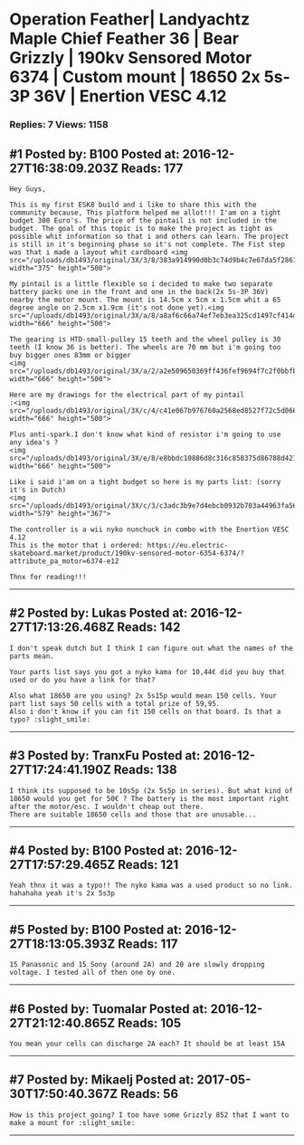 # Operation Feather&#124; Landyachtz Maple Chief Feather 36 &#124; Bear Grizzly &#124; 190kv Sensored Motor 6374 &#124; Custom mount &#124; 18650 2x 5s-3P 36V &#124; Enertion VESC 4.12

### Replies: 7 Views: 1158

## \#1 Posted by: B100 Posted at: 2016-12-27T16:38:09.203Z Reads: 177

```
Hey Guys,

This is my first ESK8 build and i like to share this with the community because, This platform helped me allot!!! I'am on a tight budget 300 Euro's. The price of the pintail is not included in the budget. The goal of this topic is to make the project as tight as possible whit information so that i and others can learn. The project is still in it's beginning phase so it's not complete. The Fist step was that i made a layout whit cardboard <img src="/uploads/db1493/original/3X/3/8/383a914990d0b3c74d9b4c7e67da5f2861b40f62.jpg" width="375" height="500">

My pintail is a little flexible so i decided to make two separate battery packs one in the front and one in the back(2x 5s-3P 36V) nearby the motor mount. The mount is 14.5cm x 5cm x 1.5cm whit a 65 degree angle on 2.5cm x1.9cm (it's not done yet).<img src="/uploads/db1493/original/3X/a/8/a8af6c66a74ef7eb3ea325cd1497cf414dacba5f.jpg" width="666" height="500">

The gearing is HTD-small-pulley 15 teeth and the wheel pulley is 30 teeth (I know 36 is better). The wheels are 70 mm but i'm going too buy bigger ones 83mm or bigger
<img src="/uploads/db1493/original/3X/a/2/a2e509650369ff436fef9694f7c2f0bbfb974e34.jpg" width="666" height="500">

Here are my drawings for the electrical part of my pintail
:<img src="/uploads/db1493/original/3X/c/4/c41e067b976760a2568ed8527f72c5d0668b78b0.jpg" width="666" height="500">

Plus anti-spark.I don't know what kind of resistor i'm going to use any idea's ?
<img src="/uploads/db1493/original/3X/e/8/e8bbdc10886d8c316c858375d86788d421a86514.jpg" width="666" height="500">

Like i said i'am on a tight budget so here is my parts list: (sorry it's in Dutch)
<img src="/uploads/db1493/original/3X/c/3/c3adc3b9e7d4ebcb0932b703a44963fa56b951c1.png" width="579" height="367">

The controller is a wii nyko nunchuck in combo with the Enertion VESC 4.12
This is the motor that i ordered: https://eu.electric-skateboard.market/product/190kv-sensored-motor-6354-6374/?attribute_pa_motor=6374-e12

Thnx for reading!!!
```

---
## \#2 Posted by: Lukas Posted at: 2016-12-27T17:13:26.468Z Reads: 142

```
I don't speak dutch but I think I can figure out what the names of the parts mean.

Your parts list says you got a nyko kama for 10,44€ did you buy that used or do you have a link for that?

Also what 18650 are you using? 2x 5s15p would mean 150 cells. Your part list says 50 cells with a total prize of 59,95.
Also i don't know if you can fit 150 cells on that board. Is that a typo? :slight_smile:
```

---
## \#3 Posted by: TranxFu Posted at: 2016-12-27T17:24:41.190Z Reads: 138

```
I think its supposed to be 10s5p (2x 5s5p in series). But what kind of 18650 would you get for 50€ ? The battery is the most important right after the motor/esc. I wouldn't cheap out there. 
There are suitable 18650 cells and those that are unusable...
```

---
## \#4 Posted by: B100 Posted at: 2016-12-27T17:57:29.465Z Reads: 121

```
Yeah thnx it was a typo!! The nyko kama was a used product so no link. hahahaha yeah it's 2x 5s3p
```

---
## \#5 Posted by: B100 Posted at: 2016-12-27T18:13:05.393Z Reads: 117

```
15 Panasonic and 15 Sony (around 2A) and 20 are slowly dropping voltage. I tested all of then one by one.
```

---
## \#6 Posted by: Tuomalar Posted at: 2016-12-27T21:12:40.865Z Reads: 105

```
You mean your cells can discharge 2A each? It should be at least 15A
```

---
## \#7 Posted by: Mikaelj Posted at: 2017-05-30T17:50:40.367Z Reads: 56

```
How is this project going? I too have some Grizzly 852 that I want to make a mount for :slight_smile:
```

---

